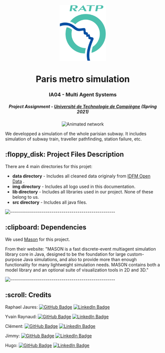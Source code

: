 <p align="center"> 
  <img src="img/ratp_logo.png" alt="Logo RATP" width="150px" height="181px">
</p>
<h1 align="center"> Paris metro simulation </h1>
<h3 align="center"> IA04 - Multi Agent Systems </h3>
<h5 align="center"> Project Assignment - <a href="https://www.utc.fr/">Université de Technologie de Compiègne</a> (Spring 2021) </h5>

<p align="center"> 
<img src="img/ratp_network.gif" alt="Animated network" height="382px">
</p>

<p>We developped a simulation of the whole parisian subway.
It includes simulation of subway train, traveller pathfinding, station failure, etc. </p>

<h2> :floppy_disk: Project Files Description</h2>

<p>There are 4 main directories for this projet:</p>
<ul>
  <li><b>data directory</b> - Includes all cleaned data originaly from <a href="https://data.iledefrance-mobilites.fr/pages/home/">IDFM Open Data</a> .</li>
  <li><b>img directory</b> - Includes all logo used in this documentation.</li>
  <li><b>lib directory</b> - Includes all libraries used in our project. None of these belong to us.</li>
  <li><b>src directory</b> - Includes all java files.</li>
</ul>

![-----------------------------------------------------](https://raw.githubusercontent.com/andreasbm/readme/master/assets/lines/grass.png)

<h2> :clipboard: Dependencies</h2>

<p> We used <a href="https://cs.gmu.edu/~eclab/projects/mason/"> Mason</a> for this project. </p>

<p> From their website: "MASON is a fast discrete-event multiagent simulation library core in Java, designed to be the foundation for large custom-purpose Java simulations, and also to provide more than enough functionality for many lightweight simulation needs. 
MASON contains both a model library and an optional suite of visualization tools in 2D and 3D." </p>



![-----------------------------------------------------](https://raw.githubusercontent.com/andreasbm/readme/master/assets/lines/grass.png)

<!-- CREDITS -->
<h2 id="credits"> :scroll: Credits</h2>



Raphael Jaures: [![GitHub Badge](https://img.shields.io/badge/GitHub-100000?style=for-the-badge&logo=github&logoColor=white)](https://github.com/...)
[![LinkedIn Badge](https://img.shields.io/badge/LinkedIn-0077B5?style=for-the-badge&logo=linkedin&logoColor=white)](https://www.linkedin.com/in/.../)


Yvain Raynaud: [![GitHub Badge](https://img.shields.io/badge/GitHub-100000?style=for-the-badge&logo=github&logoColor=white)](https://github.com/Raynaudy)
[![LinkedIn Badge](https://img.shields.io/badge/LinkedIn-0077B5?style=for-the-badge&logo=linkedin&logoColor=white)](https://www.linkedin.com/in/yvain-raynaud/)

Clément: [![GitHub Badge](https://img.shields.io/badge/GitHub-100000?style=for-the-badge&logo=github&logoColor=white)](https://github.com/...)
[![LinkedIn Badge](https://img.shields.io/badge/LinkedIn-0077B5?style=for-the-badge&logo=linkedin&logoColor=white)](https://www.linkedin.com/in/.../)

Jimmy: [![GitHub Badge](https://img.shields.io/badge/GitHub-100000?style=for-the-badge&logo=github&logoColor=white)](https://github.com/...)
[![LinkedIn Badge](https://img.shields.io/badge/LinkedIn-0077B5?style=for-the-badge&logo=linkedin&logoColor=white)](https://www.linkedin.com/in/.../)

Hugo: [![GitHub Badge](https://img.shields.io/badge/GitHub-100000?style=for-the-badge&logo=github&logoColor=white)](https://github.com/...)
[![LinkedIn Badge](https://img.shields.io/badge/LinkedIn-0077B5?style=for-the-badge&logo=linkedin&logoColor=white)](https://www.linkedin.com/in/.../)


